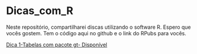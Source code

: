 # Dicas_com_R
Neste repositório, compartilharei discas utilizando o software R. Espero que vocês gostem. 
Tem o código aqui no github e o link do RPubs para vocês.

[Dica 1-Tabelas com pacote gt- Disponível](https://rpubs.com/jenniferlopes/1077776)
